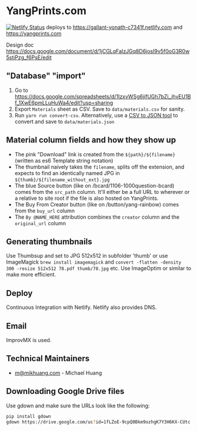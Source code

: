 # YangPrints.com

[![Netlify Status](https://api.netlify.com/api/v1/badges/cf6666f4-3ace-4d7d-8a7a-764804a44bf9/deploy-status)](https://app.netlify.com/sites/gallant-yonath-c7341f/deploys) deploys to https://gallant-yonath-c7341f.netlify.com and https://yangprints.com

Design doc https://docs.google.com/document/d/1jCGLqFaIzJGq8D6josI9v5f0oG3R0w5stiPzg_f6PsE/edit

## "Database" "import"

1. Go to https://docs.google.com/spreadsheets/d/1IzxvWSg6jifUGh7bZi_jhvEU1Bf_1XwE6pmLLuHuWa4/edit?usp=sharing
2. Export `Materials` sheet as CSV. Save to `data/materials.csv` for sanity.
3. Run `yarn run convert-csv`. Alternatively, use a [CSV to JSON tool](https://www.csvjson.com/csv2json) to convert and save to `data/materials.json`

## Material column fields and how they show up

- The pink "Download" link is created from the `${path}/${filename}` (written as es6 Template string notation)
- The thumbnail naively takes the `filename`, splits off the extension, and expects to find an identically named JPG in `${thumb}/${filename_without_ext}.jpg`
- The blue Source button (like on /bcard/1106-1000question-bcard) comes from the `src_path` column. It'll either be a full URL to wherever or a relative to site root if the file is also hosted on YangPrints.
- The Buy From Creator button (like on /button/yang-rainbow) comes from the `buy_url` column
- The `By @NAME_HERE` attribution combines the `creator` column and the `original_url` column

## Generating thumbnails

Use Thumbsup and set to JPG 512x512 in subfolder 'thumb' or use ImageMagick `brew install imagemagick` and `convert -flatten -density 300 -resize 512x512 78.pdf thumb/78.jpg` etc. Use ImageOptim or similar to make more efficient.

## Deploy

Continuous Integration with Netlify. Netlify also provides DNS.

## Email

ImprovMX is used.

## Technical Maintainers

- m@mikhuang.com - Michael Huang

## Downloading Google Drive files

Use gdown and make sure the URLs look like the following:

```bash
pip install gdown
gdown https://drive.google.com/uc?id=1fLZoE-9cpQ0Bkm9ozhgK7Y3H6KX-CUtc
```
